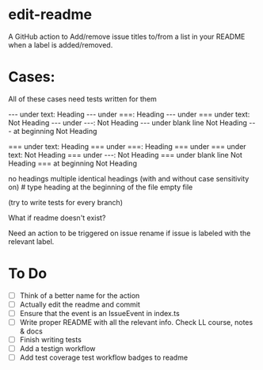 # edit-readme
A GitHub action to Add/remove issue titles to/from a list in your README when a label is added/removed.

# Cases:
All of these cases need tests written for them

--- under text:				Heading
--- under ===:				Heading
--- under === under text:	Not Heading
--- under ---:				Not Heading
--- under blank line		Not Heading
--- at beginning			Not Heading


=== under text:				Heading
=== under ===:				Heading
=== under === under text:	Not Heading
=== under ---:				Not Heading
=== under blank line		Not Heading
=== at beginning			Not Heading

no headings
multiple identical headings (with and without case sensitivity on)
\# type heading at the beginning of the file
empty file

(try to write tests for every branch)

What if readme doesn't exist?

Need an action to be triggered on issue rename if issue is labeled with the relevant label.

# To Do
- [ ] Think of a better name for the action
- [ ] Actually edit the readme and commit
- [ ] Ensure that the event is an IssueEvent in index.ts
- [ ] Write proper README with all the relevant info. Check LL course, notes & docs
- [ ] Finish writing tests
- [ ] Add a testign workflow
- [ ] Add test coverage test workflow badges to readme 

